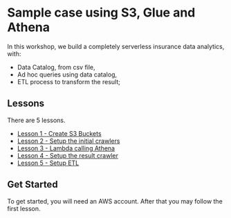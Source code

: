 # Sample case using S3, Glue and Athena

In this workshop, we build a completely serverless insurance data analytics, with:

 - Data Catalog, from csv file,
 - Ad hoc queries using data catalog,
 - ETL process to transform the result;

## Lessons

There are 5 lessons.

 - [Lesson 1 - Create S3 Buckets]()
 - [Lesson 2 - Setup the initial crawlers]()
 - [Lesson 3 - Lambda calling Athena]()
 - [Lesson 4 - Setup the result crawler]()
 - [Lesson 5 - Setup ETL]()

## Get Started

To get started, you will need an AWS account. After that you may follow the first lesson. 

